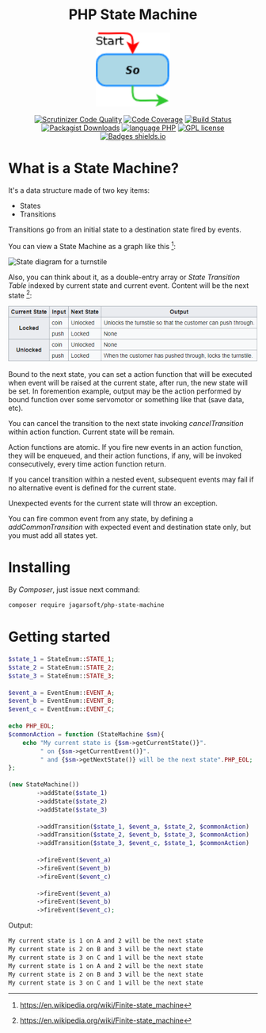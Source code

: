 <h1 align="center">PHP State Machine</h1>

<p align="center">
	<img src="https://github.com/jagarsoft/php-state-machine/raw/master/assets/images/StateMachine-Logo.png" alt="StateMachine Logo" width="150" height="150">
</p>

<p align="center">
	<a href="https://scrutinizer-ci.com/g/jagarsoft/php-state-machine/?branch=master"><img src="https://scrutinizer-ci.com/g/jagarsoft/php-state-machine/badges/quality-score.png?b=master" alt="Scrutinizer Code Quality"></a>
	<a href="https://scrutinizer-ci.com/g/jagarsoft/php-state-machine/?branch=master"><img src="https://scrutinizer-ci.com/g/jagarsoft/php-state-machine/badges/coverage.png?b=master" alt="Code Coverage"></a>
	<a href="https://scrutinizer-ci.com/g/jagarsoft/php-state-machine/build-status/master"><img src="https://scrutinizer-ci.com/g/jagarsoft/php-state-machine/badges/build.png?b=master" alt="Build Status"></a>
	<a href="https://packagist.org/packages/jagarsoft/php-state-machine"><img src="https://img.shields.io/packagist/dt/jagarsoft/php-state-machine?style=plastic" alt="Packagist Downloads"></a>
	<a href="https://phpstan.org/"><img src="https://img.shields.io/badge/language-PHP-green.svg?longCache=true&style=plastic" alt="language PHP"></a>
    <a href="http://perso.crans.org/besson/LICENSE.html"><img src="https://img.shields.io/badge/License-GPL-blue.svg?longCache=true&style=plastic" alt="GPL license"></a>
    <a href="https://shields.io"><img src="https://img.shields.io/badge/badges-shields.io-green.svg?longCache=true&style=plastic" alt="Badges shields.io"></a>
</p>

# What is a State Machine?
It's a data structure made of two key items:
* States
* Transitions

Transitions go from an initial state to a destination state fired by events.

You can view a State Machine as a graph like this [^1]:

![State diagram for a turnstile](https://upload.wikimedia.org/wikipedia/commons/thumb/9/9e/Turnstile_state_machine_colored.svg/320px-Turnstile_state_machine_colored.svg.png)

Also, you can think about it, as a double-entry array or _State Transition Table_ indexed by current state and current event. Content will be the next state [^1]:

![state-transition-table](state-transition-table.png)

Bound to the next state, you can set a action function that will be executed when event will be raised at the current state, after run, the new state will be set. In foremention example, output may be the action performed by bound function over some servomotor or something like that (save data, etc).

You can cancel the transition to the next state invoking _cancelTransition_ within action function. Current state will be remain.

Action functions are atomic. If you fire new events in an action function, they will be enqueued, and their action functions, if any, will be invoked consecutively, every time action function return.

If you cancel transition within a nested event, subsequent events may fail if no alternative event is defined for the current state.

Unexpected events for the current state will throw an exception.

You can fire common event from any state, by defining a _addCommonTransition_ with expected event and destination state only, but you must add all states yet.

[^1]: https://en.wikipedia.org/wiki/Finite-state_machine

# Installing

By _Composer_, just issue next command:

```bash
composer require jagarsoft/php-state-machine
```

# Getting started

```php
$state_1 = StateEnum::STATE_1;
$state_2 = StateEnum::STATE_2;
$state_3 = StateEnum::STATE_3;

$event_a = EventEnum::EVENT_A;
$event_b = EventEnum::EVENT_B;
$event_c = EventEnum::EVENT_C;

echo PHP_EOL;
$commonAction = function (StateMachine $sm){
    echo "My current state is {$sm->getCurrentState()}".
         " on {$sm->getCurrentEvent()}".
         " and {$sm->getNextState()} will be the next state".PHP_EOL;
};

(new StateMachine())
        ->addState($state_1)
        ->addState($state_2)
        ->addState($state_3)

        ->addTransition($state_1, $event_a, $state_2, $commonAction)
        ->addTransition($state_2, $event_b, $state_3, $commonAction)
        ->addTransition($state_3, $event_c, $state_1, $commonAction)

        ->fireEvent($event_a)
        ->fireEvent($event_b)
        ->fireEvent($event_c)

        ->fireEvent($event_a)
        ->fireEvent($event_b)
        ->fireEvent($event_c);
```

Output:

```bash
My current state is 1 on A and 2 will be the next state
My current state is 2 on B and 3 will be the next state
My current state is 3 on C and 1 will be the next state
My current state is 1 on A and 2 will be the next state
My current state is 2 on B and 3 will be the next state
My current state is 3 on C and 1 will be the next state
```
